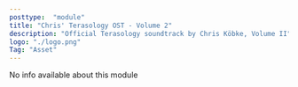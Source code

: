 ```yaml
---
posttype:  "module"  
title: "Chris' Terasology OST - Volume 2"
description: "Official Terasology soundtrack by Chris Köbke, Volume II"
logo: "./logo.png"
Tag: "Asset"
---
```

No info available about this module
